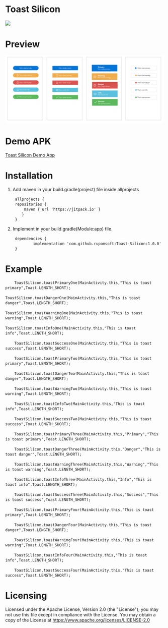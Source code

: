# Toast Silicon
[![](https://jitpack.io/v/rupomsoft/Toast-Silicon.svg)](https://jitpack.io/#rupomsoft/Toast-Silicon)

# Preview
![Preview Image](https://github.com/rupomsoft/Toast-Silicon/blob/master/preview.png)

# Demo APK 
[Toast Silicon Demo App](https://github.com/rupomsoft/Toast-Silicon/blob/master/Toast%20Silicon%20Demo.apk?raw=true)

# Installation 

1. Add maven in your build.gradle(project) file inside allprojects 

		allprojects {
		repositories {
			maven { url 'https://jitpack.io' }
		   }
		}

2. Implement in your build.gradle(Module:app) file.

		dependencies {
	        	implementation 'com.github.rupomsoft:Toast-Silicon:1.0.0'
		}



# Example 
        ToastSilicon.toastPrimaryOne(MainActivity.this,"This is toast primary",Toast.LENGTH_SHORT);
	
	ToastSilicon.toastDangerOne(MainActivity.this,"This is toast danger",Toast.LENGTH_SHORT);
	
	ToastSilicon.toastWarningOne(MainActivity.this,"This is toast warning",Toast.LENGTH_SHORT);
	
	ToastSilicon.toastInfoOne(MainActivity.this,"This is toast info",Toast.LENGTH_SHORT);
	
        ToastSilicon.toastSuccessOne(MainActivity.this,"This is toast success",Toast.LENGTH_SHORT);
	
        ToastSilicon.toastPrimaryTwo(MainActivity.this,"This is toast primary",Toast.LENGTH_SHORT);
	
        ToastSilicon.toastDangerTwo(MainActivity.this,"This is toast danger",Toast.LENGTH_SHORT);
	
        ToastSilicon.toastWarningTwo(MainActivity.this,"This is toast warning",Toast.LENGTH_SHORT);
	
        ToastSilicon.toastInfoTwo(MainActivity.this,"This is toast info",Toast.LENGTH_SHORT);
	
        ToastSilicon.toastSuccessTwo(MainActivity.this,"This is toast success",Toast.LENGTH_SHORT);
	
        ToastSilicon.toastPrimaryThree(MainActivity.this,"Primary","This is toast primary",Toast.LENGTH_SHORT);
	
        ToastSilicon.toastDangerThree(MainActivity.this,"Danger","This is toast danger",Toast.LENGTH_SHORT);
	
        ToastSilicon.toastWarningThree(MainActivity.this,"Warning","This is toast warning",Toast.LENGTH_SHORT);
	
        ToastSilicon.toastInfoThree(MainActivity.this,"Info","This is toast info",Toast.LENGTH_SHORT);
	
        ToastSilicon.toastSuccessThree(MainActivity.this,"Success","This is toast success",Toast.LENGTH_SHORT);
	
        ToastSilicon.toastPrimaryFour(MainActivity.this,"This is toast primary",Toast.LENGTH_SHORT);
	
        ToastSilicon.toastDangerFour(MainActivity.this,"This is toast danger",Toast.LENGTH_SHORT);
	
        ToastSilicon.toastWarningFour(MainActivity.this,"This is toast warning",Toast.LENGTH_SHORT);
	
        ToastSilicon.toastInfoFour(MainActivity.this,"This is toast info",Toast.LENGTH_SHORT);
	
        ToastSilicon.toastSuccessFour(MainActivity.this,"This is toast success",Toast.LENGTH_SHORT);
	
	

# Licensing
Licensed under the Apache License, Version 2.0 (the "License");
you may not use this file except in compliance with the License.
You may obtain a copy of the License at
https://www.apache.org/licenses/LICENSE-2.0
   
